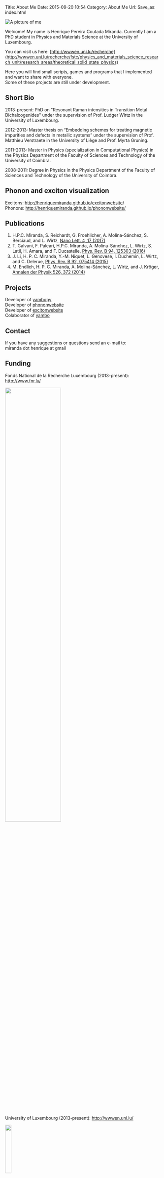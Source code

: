 Title: About Me
Date: 2015-09-20 10:54
Category: About Me
Url:
Save_as: index.html

![A picture of me]({filename}/images/me.jpg)

Welcome!
My name is Henrique Pereira Coutada Miranda.
Currently I am a PhD student in Physics and Materials Science at the University of Luxembourg.

You can visit us here:
[http://wwwen.uni.lu/recherche](http://wwwen.uni.lu/recherche/fstc/physics_and_materials_science_research_unit/research_areas/theoretical_solid_state_physics)

Here you will find small scripts, games and programs that I implemented and want to share with everyone.   
Some of these projects are still under development.

Short Bio
---------
2013-present: PhD on "Resonant Raman intensities in Transition Metal Dichalcogenides" under the supervision of Prof. Ludger Wirtz in the University of Luxembourg.

2012-2013: Master thesis on “Embedding schemes for treating magnetic impurities and defects in metallic systems” under the supervision of Prof. Matthieu Verstraete in the University of Liège and Prof. Myrta Gruning.

2011-2013: Master in Physics (specialization in Computational Physics) in the Physics Department of the Faculty of Sciences and Technology of the University of Coimbra.

2008-2011: Degree in Physics in the Physics Department of the Faculty of Sciences and Technology of the University of Coimbra.

Phonon and exciton visualization
--------------------------------
Excitons: <http://henriquemiranda.github.io/excitonwebsite/>  
Phonons: <http://henriquemiranda.github.io/phononwebsite/>  

Publications
------------

1. H.P.C. Miranda, S. Reichardt, G. Froehlicher, A. Molina-Sánchez, S. Berciaud, and L. Wirtz, [Nano Lett. 4, 17 (2017)](http://dx.doi.org/10.1021/acs.nanolett.6b05345)
2. T. Galvani, F. Paleari, H.P.C. Miranda, A. Molina-Sánchez, L. Wirtz, S. Latil, H. Amara, and F. Ducastelle, [Phys. Rev. B 94, 125303 (2016)](http://dx.doi.org/10.1103/PhysRevB.94.125303)
3. J. Li, H. P. C. Miranda, Y.-M. Niquet, L. Genovese, I. Duchemin, L. Wirtz, and C. Delerue, [Phys. Rev. B 92, 075414 (2015)](http://link.aps.org/doi/10.1103/PhysRevB.92.075414)  
4. M. Endlich, H. P. C. Miranda, A. Molina-Sánchez, L. Wirtz, and J. Kröger, [Annalen der Physik 526, 372 (2014)](http://onlinelibrary.wiley.com/doi/10.1002/andp.201400091/abstract)

Projects
--------
Developer of [yambopy](https://github.com/henriquemiranda/yambopy)  
Developer of [phononwebsite](https://github.com/henriquemiranda/phononwebsite)  
Developer of [excitonwebsite](https://github.com/henriquemiranda/excitonwebsite)  
Colaborator of [yambo](http://www.yambo-code.org/)  

Contact
-------
If you have any suggestions or questions send an e-mail to:  
miranda dot henrique at gmail

Funding
-------
Fonds National de la Recherche Luxembourg (2013-present): <http://www.fnr.lu/>  

<img src="{filename}/images/fnr.jpg" style="width:60%;">

University of Luxembourg (2013-present): <http://wwwen.uni.lu/> 

<img src="{filename}/images/unilu.png" style="width:20%;">
 
